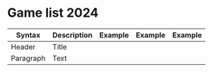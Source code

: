 # Game list 2024

| Syntax      | Description | Example | Example | Example |
| ----------- | ----------- | ----------- | ----------- | ----------- |
| Header      | Title       |
| Paragraph   | Text        |
